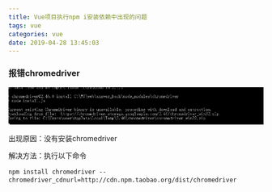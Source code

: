 ```yaml
---
title: Vue项目执行npm i安装依赖中出现的问题
tags: vue
categories: vue
date: 2019-04-28 13:45:03
---
```


### 报错chromedriver

![zi](19-4-28/01.png)

出现原因：没有安装chromedriver

解决方法：执行以下命令
```
npm install chromedriver --chromedriver_cdnurl=http://cdn.npm.taobao.org/dist/chromedriver
```
